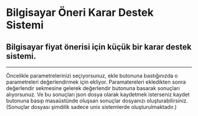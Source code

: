# Bilgisayar Öneri Karar Destek Sistemi


## Bilgisayar fiyat önerisi için küçük bir karar destek sistemi.
------
Öncelikle parametrelerinizi seçiyorsunuz, ekle butonuna bastığınızda o parametreleri değerlendirmek için ekliyor. Paramatereleri ekledikten sonra değerlendir sekmesine gelerek değerlendir butonuna basarak sonuçları alıyorsunuz. Ve bu sonuçları json dosya olarak kaydetmek isterseniz kaydet butonuna basıp masaüstünde oluşsan sonuçlar dosyanızı oluşturabilirsiniz.(Sonuçlar dosyası şimdilik sadece unix sistemlerde oluşturulmaktadır.)

